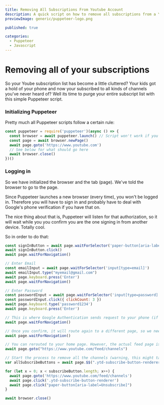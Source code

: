 ```yaml
---
title: Removing All Subscriptions From Youtube Account
description: A quick script on how to remove all subscriptions from a Youtube account
previewImage: generic/puppeteer-logo.png

published: true

categories:
  - Puppeteer
  - Javascript
---
```


# Removing all of your subscriptions

So your Yoube subscription list has become a little cluttered? Your kids got a hold of your phone and now your subscribed to all kinds of channels you've never heard of? Well its time to purge your entire subscript list with this simple Puppeteer script.

### Initializing Puppeteer

Pretty much all Puppeteer scripts follow a certain rule:

```javascript
const puppeteer = require('puppeteer')(async () => {
  const browser = await puppeteer.launch() // Script won't work if you use headless: false
  const page = await browser.newPage()
  await page.goto('https://www.youtube.com')
  // See below for what should go here
  await browser.close()
})()
```

### Logging in

So we have initialized the browser and the tab (page). We've told the browser to go to the page.

Since Puppeteer launches a new browser (every time), you won't be logged in. Therefore you will have to sign in and probably have to deal with Google's phone verification if you have that on.

The nice thing about that is, Puppeteer will listen for that authorization, so it will wait while you you confirm you are the one signing in from another device. Totally cool.

So in order to do that:

```javascript
const signInButton = await page.waitForSelector('paper-button[aria-labe=Sign in]')
await signInButton.click()
await page.waitForNavigation()

// Enter Email
const emailInput = await page.waitForSelector('input[type=email]')
await emailInput.type("myemail@gmail.com")
await page.keyboard.press('Enter')
await page.waitForNavigation()

// Enter Password
const passwordInput = await page.waitForSelector('input[type=password]')
const passwordInput.click({ clickCount: 3 })
await page.keyboard.type('password1234')
await page.keyboard.press('Enter')

// This is where Google Authentication sends request to your phone (if you have it setup)
await page.waitForNavigation()

// Once you confirm, it will route again to a different page, so we need to wait for Navigation again
await page.waitForNavigation()

// You can rerouted to your home page. However, the actual feed page is buried under a couple of clicks. Therefore, we're just going to go to it directly.
await page.goto("https://www.youtube.com/feed/channels")

// Start the process to remove all the channels (warning, this might take a while)
var allSubscribeButtons = await page.$$(".ytd-subscribe-button-renderer")

for (let x = 0; x < subscribeButton.length; x++) {
  await page.goto('https://www.youtube.com/feed/channels')
  await page.click('.ytd-subscribe-button-renderer')
  await page.click("paper-button[aria-label=Unsubscribe]")
}

await browser.close()
```

